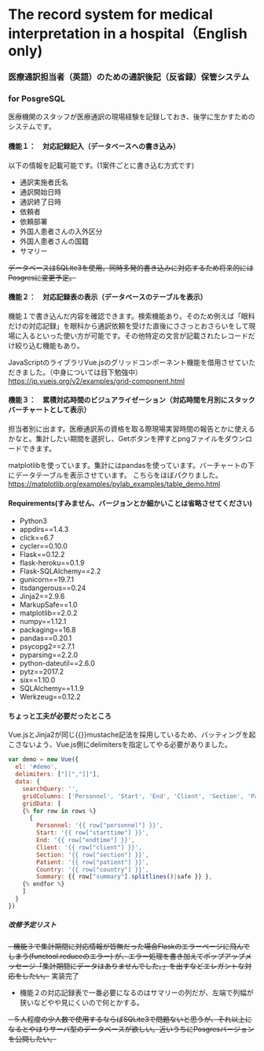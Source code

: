 # The record system for medical interpretation in a hospital（English only)
### 医療通訳担当者（英語）のための通訳後記（反省録）保管システム
### for PosgreSQL


医療機関のスタッフが医療通訳の現場経験を記録しておき、後学に生かすためのシステムです。


#### 機能１：　対応記録記入（データベースへの書き込み）
以下の情報を記載可能です。(1案件ごとに書き込む方式です)
- 通訳実施者氏名
- 通訳開始日時
- 通訳終了日時
- 依頼者
- 依頼部署
- 外国人患者さんの入外区分
- 外国人患者さんの国籍
- サマリー

~~データベースはSQLite3を使用。同時多発的書き込みに対応するため将来的にはPosgresに変更予定。~~


#### 機能２：　対応記録表の表示（データベースのテーブルを表示）
機能１で書き込んだ内容を確認できます。検索機能あり。そのため例えば「眼科だけの対応記録」を眼科から通訳依頼を受けた直後にささっとおさらいをして現場に入るといった使い方が可能です。その他特定の文言が記載されたレコードだけ絞り込む機能もあり。

JavaScriptのライブラリVue.jsのグリッドコンポーネント機能を借用させていただきました。（中身については目下勉強中）
https://jp.vuejs.org/v2/examples/grid-component.html


#### 機能３：　累積対応時間のビジュアライゼーション（対応時間を月別にスタックバーチャートとして表示）
担当者別に出ます。医療通訳系の資格を取る際現場実習時間の報告とかに使えるかなと。集計したい期間を選択し、Getボタンを押すとpngファイルをダウンロードできます。

matplotlibを使っています。集計にはpandasを使っています。バーチャートの下にデータテーブルを表示させています。
こちらをほぼパクりました。
https://matplotlib.org/examples/pylab_examples/table_demo.html


#### Requirements(すみません、バージョンとか細かいことは省略させてください)
- Python3
- appdirs==1.4.3
- click==6.7
- cycler==0.10.0
- Flask==0.12.2
- flask-heroku==0.1.9
- Flask-SQLAlchemy==2.2
- gunicorn==19.7.1
- itsdangerous==0.24
- Jinja2==2.9.6
- MarkupSafe==1.0
- matplotlib==2.0.2
- numpy==1.12.1
- packaging==16.8
- pandas==0.20.1
- psycopg2==2.7.1
- pyparsing==2.2.0
- python-dateutil==2.6.0
- pytz==2017.2
- six==1.10.0
- SQLAlchemy==1.1.9
- Werkzeug==0.12.2


#### ちょっと工夫が必要だったところ
Vue.jsとJinja2が同じ{{}}mustache記法を採用しているため、バッティングを起こさないよう、Vue.js側にdelimitersを指定してやる必要がありました。
```JavaScript
var demo = new Vue({
  el: '#demo',
  delimiters: ["[[","]]"],
  data: {
    searchQuery: '',
    gridColumns: ['Personnel', 'Start', 'End', 'Client', 'Section', 'Patient', 'Country', 'Summary'],
    gridData: [
    {% for row in rows %}
      { 
        Personnel: '{{ row["personnel"] }}', 
        Start: '{{ row["starttime"] }}', 
        End: '{{ row["endtime"] }}', 
        Client: '{{ row["client"] }}', 
        Section: '{{ row["section"] }}', 
        Patient: '{{ row["patient"] }}', 
        Country: '{{ row["country"] }}',
        Summary: {{ row["summary"].splitlines()|safe }} },
    {% endfor %}
    ]
  }
})
```


##### 改修予定リスト
~~- 機能３で集計期間に対応情報が皆無だった場合Flaskのエラーページに飛んでしまう(functool.reduceのエラー)
が、エラー処理を書き加えてポップアップメッセージ「集計期間にデータはありませんでした。」を出すなどエレガントな対応をしたい。~~ 実装完了

- 機能２の対応記録表で一番必要になるのはサマリーの列だが、左端で列幅が狭いなどやや見にくいので何とかする。

~~- ５人程度の少人数で使用するならばSQLite3で問題ないと思うが、それ以上になるとやはりサーバ型のデータベースが欲しい。近いうちにPosgresバージョンを公開したい。~~